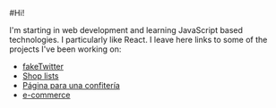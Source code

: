 #Hi!

I'm starting in web development and learning JavaScript based technologies.
I particularly like React.
I leave here links to some of the projects I've been working on:

* [fakeTwitter](https://github.com/MateSeco/ejercicio_twitter_react_front)
* [Shop lists](https://github.com/MateSeco/ListasCompras)
* [Página para una confitería](https://github.com/MateSeco/Confiteria)
* [e-commerce](https://github.com/mikaela-regalado/ElectroHack-client)
